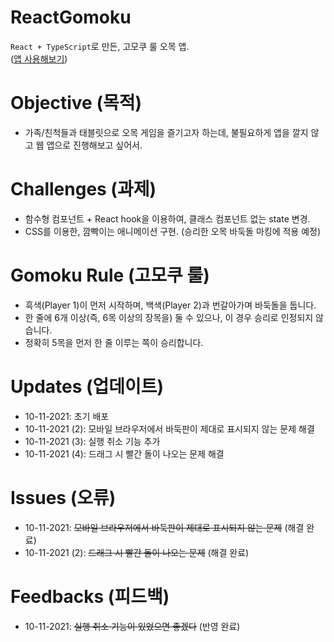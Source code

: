 # ReactGomoku
`React + TypeScript`로 만든, 고모쿠 룰 오목 앱.   
([앱 사용해보기](https://kuman514.github.io/ReactGomoku/))

# Objective (목적)
- 가족/친척들과 태블릿으로 오목 게임을 즐기고자 하는데, 불필요하게 앱을 깔지 않고 웹 앱으로 진행해보고 싶어서.

# Challenges (과제)
- 함수형 컴포넌트 + React hook을 이용하여, 클래스 컴포넌트 없는 state 변경.
- CSS를 이용한, 깜빡이는 애니메이션 구현. (승리한 오목 바둑돌 마킹에 적용 예정)

# Gomoku Rule (고모쿠 룰)
- 흑색(Player 1)이 먼저 시작하며, 백색(Player 2)과 번갈아가며 바둑돌을 둡니다.
- 한 줄에 6개 이상(즉, 6목 이상의 장목을) 둘 수 있으나, 이 경우 승리로 인정되지 않습니다.
- 정확히 5목을 먼저 한 줄 이루는 쪽이 승리합니다.

# Updates (업데이트)
- 10-11-2021: 초기 배포
- 10-11-2021 (2): 모바일 브라우저에서 바둑판이 제대로 표시되지 않는 문제 해결
- 10-11-2021 (3): 실행 취소 기능 추가
- 10-11-2021 (4): 드래그 시 빨간 돌이 나오는 문제 해결

# Issues (오류)
- 10-11-2021: ~~모바일 브라우저에서 바둑판이 제대로 표시되지 않는 문제~~ (해결 완료)
- 10-11-2021 (2): ~~드래그 시 빨간 돌이 나오는 문제~~ (해결 완료)

# Feedbacks (피드백)
- 10-11-2021: ~~실행 취소 기능이 있었으면 좋겠다~~ (반영 완료)
